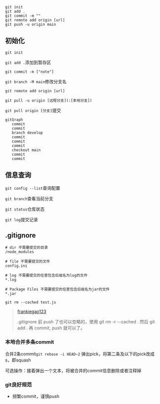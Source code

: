 ```
git init
git add .
git commit -m ""
git remote add origin [url]
git push -u origin main
```

## 初始化

`git init`

`git add .`添加到暂存区

`git commit -m ["note"]`

`git branch -M main`修改分支名

`git remote add origin [url]`

`git pull -u origin [远程分支](:[本地分支])`

`git pull origin [分支]`提交

```mermaid
gitGraph
   commit
   commit
   branch develop
   commit
   commit
   commit
   checkout main
   commit
   commit
```

## 信息查询

`git config --list`查询配置

`git branch`查看当前分支

`git status`仓库状态

`git log`提交记录

## .gitignore

```
# dir 不需要提交的目录
/node_modules
​
# file 不需要提交的文件
config.ini
​
# log 不需要提交的任意包含后缀名为log的文件
*.log
​
# Package Files 不需要提交的任意包含后缀名为jar的文件
*.jar
```

`git rm --cached test.js`

>[frankiegao123](https://www.zhihu.com/people/d67b17f766b8694fe9ae0e91e4a8b538)
>
>.gitignore 前 push 了也可以忽略的，使用 git rm -r --cached . 然后 git add . 再 commit, push 就可以了。

### 本地合并多条commit

合并2条commit`git rebase -i HEAD~2`
弹出pick，将第二条及以下的pick改成s，即squash

可选操作：接着弹出一个文本，将被合并的commit信息删除或者注释掉

### git良好规范

- 频繁commit，谨慎push

